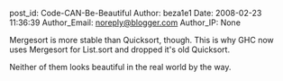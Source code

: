 post_id: Code-CAN-Be-Beautiful
Author: beza1e1
Date: 2008-02-23 11:36:39
Author_Email: noreply@blogger.com
Author_IP: None

Mergesort is more stable than Quicksort, though. This is why GHC now uses Mergesort for List.sort and dropped it&#39;s old Quicksort.

Neither of them looks beautiful in the real world by the way.
